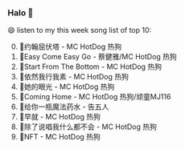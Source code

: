 

### Halo 👋

😄 listen to my this week song list of top 10:

0. 🌈约翰屈伏塔 - MC HotDog 热狗
1. 🌈Easy Come Easy Go - 蔡健雅/MC HotDog 热狗
2. 🌈Start From The Bottom - MC HotDog 热狗
3. 🌈依然我行我素 - MC HotDog 热狗
4. 🌈她的眼光 - MC HotDog 热狗
5. 🌈Coming Home - MC HotDog 热狗/顽童MJ116
6. 🌈给你一瓶魔法药水 - 告五人
7. 🌈早就 - MC HotDog 热狗
8. 🌈除了说唱我什么都不会 - MC HotDog 热狗
9. 🌈NFT - MC HotDog 热狗

